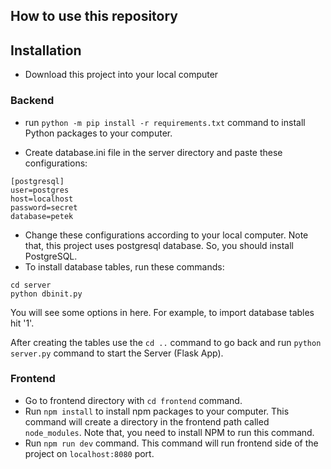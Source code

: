 
How to use this repository
--------------------------

## Installation

- Download this project into your local computer

### Backend

- run `python -m pip install -r requirements.txt` command to install Python packages to your computer.

- Create database.ini file in the server directory and paste these configurations:
```
[postgresql]
user=postgres
host=localhost
password=secret
database=petek
```

- Change these configurations according to your local computer. Note that, this project uses postgresql database. So, you should install PostgreSQL.
- To install database tables, run these commands:
```
cd server
python dbinit.py
```

You will see some options in here. For example, to import database tables hit '1'.

After creating the tables use the ```cd ..``` command to go back and run ```python server.py``` command to start the Server (Flask App).

### Frontend
- Go to frontend directory with `cd frontend` command.
- Run `npm install` to install npm packages to your computer. This command will create a directory in the frontend path called `node_modules`. Note that, you need to install NPM to run this command.
- Run `npm run dev` command. This command will run frontend side of the project on `localhost:8080` port.
